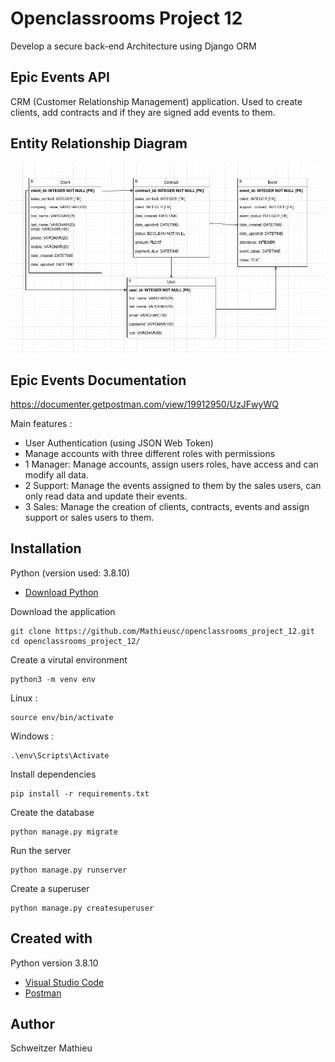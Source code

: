 # Openclassrooms Project 12
Develop a secure back-end Architecture using Django ORM

## Epic Events API

CRM (Customer Relationship Management) application.
Used to create clients, add contracts and if they are signed add events to them.

## Entity Relationship Diagram
![Epic Events ERD](epic_events_erd.png)

## Epic Events Documentation

https://documenter.getpostman.com/view/19912950/UzJFwyWQ


Main features :
- User Authentication (using JSON Web Token)
- Manage accounts with three different roles with permissions
- 1 Manager: Manage accounts, assign users roles, have access and can modify all data.
- 2 Support: Manage the events assigned to them by the sales users, can only read data and update their events.
- 3 Sales: Manage the creation of clients, contracts, events and assign support or sales users to them.

## Installation

Python (version used: 3.8.10)
* [Download Python](https://www.python.org/downloads/) 

Download the application
```
git clone https://github.com/Mathieusc/openclassrooms_project_12.git
cd openclassrooms_project_12/
```

Create a virutal environment
```
python3 -m venv env
```

Linux :
```
source env/bin/activate
```

Windows :
```
.\env\Scripts\Activate
```

Install dependencies
```
pip install -r requirements.txt
```

Create the database
```
python manage.py migrate
```

Run the server
```
python manage.py runserver
```

Create a superuser
```
python manage.py createsuperuser
```

## Created with
Python version 3.8.10
* [Visual Studio Code](https://code.visualstudio.com/) 
* [Postman](https://www.postman.com/)

## Author
Schweitzer Mathieu
